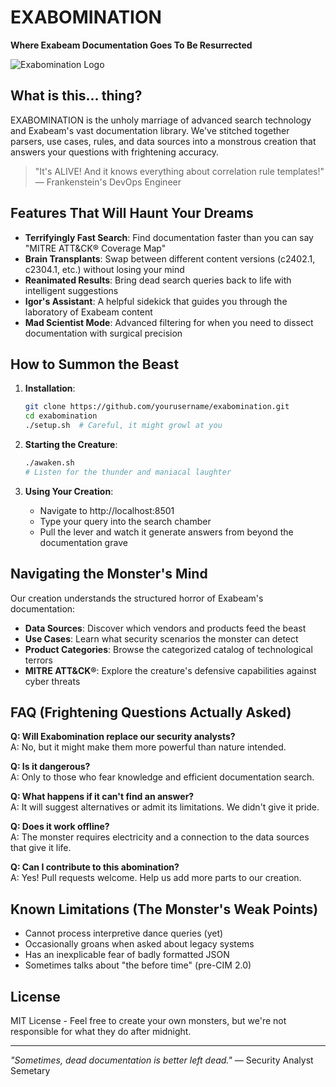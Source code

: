 # EXABOMINATION

**Where Exabeam Documentation Goes To Be Resurrected**

![Exabomination Logo](./assets/exabomination-logo.png)

## What is this... thing?

EXABOMINATION is the unholy marriage of advanced search technology and Exabeam's vast documentation library. We've stitched together parsers, use cases, rules, and data sources into a monstrous creation that answers your questions with frightening accuracy.

> "It's ALIVE! And it knows everything about correlation rule templates!" — Frankenstein's DevOps Engineer

## Features That Will Haunt Your Dreams

- **Terrifyingly Fast Search**: Find documentation faster than you can say "MITRE ATT&CK® Coverage Map"
- **Brain Transplants**: Swap between different content versions (c2402.1, c2304.1, etc.) without losing your mind
- **Reanimated Results**: Bring dead search queries back to life with intelligent suggestions
- **Igor's Assistant**: A helpful sidekick that guides you through the laboratory of Exabeam content
- **Mad Scientist Mode**: Advanced filtering for when you need to dissect documentation with surgical precision

## How to Summon the Beast

1. **Installation**:
   ```bash
   git clone https://github.com/yourusername/exabomination.git
   cd exabomination
   ./setup.sh  # Careful, it might growl at you
   ```

2. **Starting the Creature**:
   ```bash
   ./awaken.sh
   # Listen for the thunder and maniacal laughter
   ```

3. **Using Your Creation**:
   - Navigate to http://localhost:8501
   - Type your query into the search chamber
   - Pull the lever and watch it generate answers from beyond the documentation grave

## Navigating the Monster's Mind

Our creation understands the structured horror of Exabeam's documentation:

- **Data Sources**: Discover which vendors and products feed the beast
- **Use Cases**: Learn what security scenarios the monster can detect
- **Product Categories**: Browse the categorized catalog of technological terrors
- **MITRE ATT&CK®**: Explore the creature's defensive capabilities against cyber threats

## FAQ (Frightening Questions Actually Asked)

**Q: Will Exabomination replace our security analysts?**  
A: No, but it might make them more powerful than nature intended.

**Q: Is it dangerous?**  
A: Only to those who fear knowledge and efficient documentation search.

**Q: What happens if it can't find an answer?**  
A: It will suggest alternatives or admit its limitations. We didn't give it pride.

**Q: Does it work offline?**  
A: The monster requires electricity and a connection to the data sources that give it life.

**Q: Can I contribute to this abomination?**  
A: Yes! Pull requests welcome. Help us add more parts to our creation.

## Known Limitations (The Monster's Weak Points)

- Cannot process interpretive dance queries (yet)
- Occasionally groans when asked about legacy systems
- Has an inexplicable fear of badly formatted JSON
- Sometimes talks about "the before time" (pre-CIM 2.0)

## License

MIT License - Feel free to create your own monsters, but we're not responsible for what they do after midnight.

---

*"Sometimes, dead documentation is better left dead."* — Security Analyst Semetary
